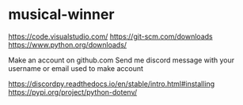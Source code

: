 # musical-winner
https://code.visualstudio.com/
https://git-scm.com/downloads
https://www.python.org/downloads/

Make an account on github.com
Send me discord message with your username or email used to make account

https://discordpy.readthedocs.io/en/stable/intro.html#installing
https://pypi.org/project/python-dotenv/
